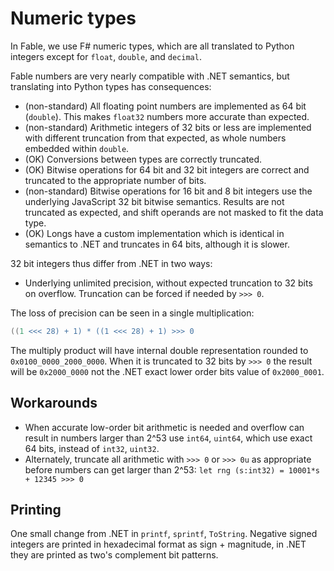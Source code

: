 # Numeric types

In Fable, we use F# numeric types, which are all translated to Python integers except for `float`, `double`, and
`decimal`.

Fable numbers are very nearly compatible with .NET semantics, but translating into Python types has consequences:

* (non-standard) All floating point numbers are implemented as 64 bit (`double`). This makes `float32` numbers more
  accurate than expected.
* (non-standard) Arithmetic integers of 32 bits or less are implemented with different truncation from that expected, as
  whole numbers embedded within `double`.
* (OK) Conversions between types are correctly truncated.
* (OK) Bitwise operations for 64 bit and 32 bit integers are correct and truncated to the appropriate number of bits.
* (non-standard) Bitwise operations for 16 bit and 8 bit integers use the underlying JavaScript 32 bit bitwise
  semantics. Results are not truncated as expected, and shift operands are not masked to fit the data type.
* (OK) Longs have a custom implementation which is identical in semantics to .NET and truncates in 64 bits, although it
  is slower.

32 bit integers thus differ from .NET in two ways:

* Underlying unlimited precision, without expected truncation to 32 bits on overflow. Truncation can be forced if needed
  by `>>> 0`.

The loss of precision can be seen in a single multiplication:

```fsharp
((1 <<< 28) + 1) * ((1 <<< 28) + 1) >>> 0
```

The multiply product will have internal double representation rounded to `0x0100_0000_2000_0000`. When it is truncated
to 32 bits by `>>> 0` the result will be  `0x2000_0000` not the .NET exact lower order bits value of `0x2000_0001`.

## Workarounds

* When accurate low-order bit arithmetic is needed and overflow can result in numbers larger than 2^53 use `int64`,
  `uint64`, which use exact 64 bits, instead of `int32`, `uint32`.
* Alternately, truncate all arithmetic with `>>> 0` or `>>> 0u` as appropriate before numbers can get larger than 2^53:
  `let rng (s:int32) = 10001*s + 12345 >>> 0`

## Printing

One small change from .NET in `printf`, `sprintf`, `ToString`. Negative signed integers are printed in hexadecimal
format as sign + magnitude, in .NET they are printed as two's complement bit patterns.
